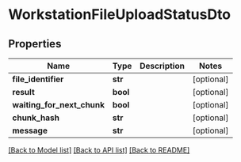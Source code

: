 # WorkstationFileUploadStatusDto

## Properties
Name | Type | Description | Notes
------------ | ------------- | ------------- | -------------
**file_identifier** | **str** |  | [optional] 
**result** | **bool** |  | [optional] 
**waiting_for_next_chunk** | **bool** |  | [optional] 
**chunk_hash** | **str** |  | [optional] 
**message** | **str** |  | [optional] 

[[Back to Model list]](../README.md#documentation-for-models) [[Back to API list]](../README.md#documentation-for-api-endpoints) [[Back to README]](../README.md)


